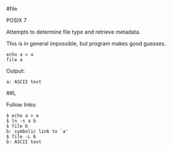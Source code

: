#file

POSIX 7

Attempts to determine file type and retrieve metadata.

This is in general impossible,
but program makes good guesses.

    echo a > a
    file a

Output:

    a: ASCII text

##L

Follow links:

    $ echo a > a
    $ ln -s a b
    $ file b
    b: symbolic link to `a'
    $ file -L b
    b: ASCII text
